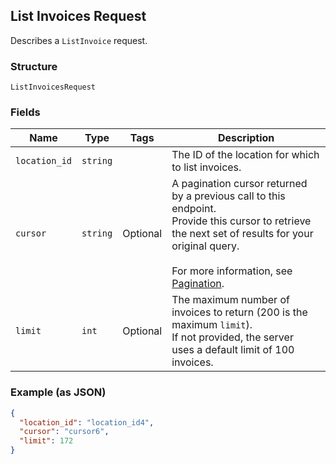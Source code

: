 ## List Invoices Request

Describes a `ListInvoice` request.

### Structure

`ListInvoicesRequest`

### Fields

| Name | Type | Tags | Description |
|  --- | --- | --- | --- |
| `location_id` | `string` |  | The ID of the location for which to list invoices. |
| `cursor` | `string` | Optional | A pagination cursor returned by a previous call to this endpoint. <br>Provide this cursor to retrieve the next set of results for your original query.<br><br>For more information, see [Pagination](https://developer.squareup.com/docs/docs/working-with-apis/pagination). |
| `limit` | `int` | Optional | The maximum number of invoices to return (200 is the maximum `limit`). <br>If not provided, the server <br>uses a default limit of 100 invoices. |

### Example (as JSON)

```json
{
  "location_id": "location_id4",
  "cursor": "cursor6",
  "limit": 172
}
```

